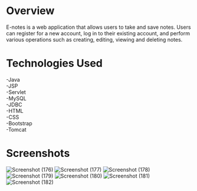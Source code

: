 # Overview 
E-notes is a web application that allows users to take and save notes. Users can register for a new account, log in to their existing account, and perform various operations such as creating, editing, viewing and deleting notes.

# Technologies Used
-Java\
-JSP\
-Servlet\
-MySQL\
-JDBC\
-HTML\
-CSS\
-Bootstrap\
-Tomcat

# Screenshots
![Screenshot (176)](https://github.com/Aasthaasharma/E_Notes/assets/132471408/7e92c3c8-a6bc-4a58-8307-ff6ec8d044aa)
![Screenshot (177)](https://github.com/Aasthaasharma/E_Notes/assets/132471408/6e52179b-f59a-4f4d-878c-12637cbecf80)
![Screenshot (178)](https://github.com/Aasthaasharma/E_Notes/assets/132471408/e39a9f46-2787-4af1-aac1-446a278df37b)
![Screenshot (179)](https://github.com/Aasthaasharma/E_Notes/assets/132471408/a0d93daa-9e1a-4248-8f78-01f9b5023529)
![Screenshot (180)](https://github.com/Aasthaasharma/E_Notes/assets/132471408/07531c3c-49e3-49f1-bdb6-5e287e6c9125)
![Screenshot (181)](https://github.com/Aasthaasharma/E_Notes/assets/132471408/fa76331e-9ef5-4197-a23d-b1e1d469eea9)
![Screenshot (182)](https://github.com/Aasthaasharma/E_Notes/assets/132471408/9b87fb14-4abf-4607-aab2-0064757266b2)







